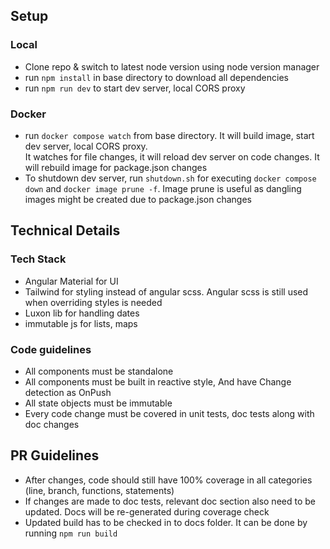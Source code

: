 ## Setup

### Local
- Clone repo & switch to latest node version using node version manager
- run ```npm install``` in base directory to download all dependencies
- run ```npm run dev``` to start dev server, local CORS proxy

### Docker
- run ```docker compose watch``` from base directory. It will build image, start dev server, local CORS proxy.  
It watches for file changes, it will reload dev server on code changes.
It will rebuild image for package.json changes
- To shutdown dev server, run ```shutdown.sh``` for executing ```docker compose down``` and ```docker image prune -f```. Image prune is useful as dangling images might be created due to package.json changes

## Technical Details

### Tech Stack
- Angular Material for UI
- Tailwind for styling instead of angular scss. Angular scss is still used when overriding styles is needed
- Luxon lib for handling dates
- immutable js for lists, maps

### Code guidelines
- All components must be standalone
- All components must be built in reactive style, And have Change detection as OnPush
- All state objects must be immutable
- Every code change must be covered in unit tests, doc tests along with doc changes

## PR Guidelines
- After changes, code should still have 100% coverage in all categories (line, branch, functions, statements)
- If changes are made to doc tests, relevant doc section also need to be updated. Docs will be re-generated during coverage check
- Updated build has to be checked in to docs folder. It can be done by running ```npm run build```
